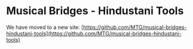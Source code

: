 # Musical Bridges - Hindustani Tools
We have moved to a new site: [https://github.com/MTG/musical-bridges-hindustani-tools](https://github.com/MTG/musical-bridges-hindustani-tools)

